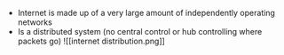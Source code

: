 
- Internet is made up of a very large amount of independently operating networks
- Is a distributed system (no central control or hub controlling where packets go)
![[internet distribution.png]]